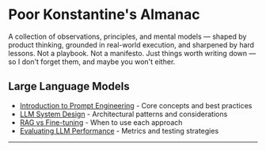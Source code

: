 <!DOCTYPE html>
<html lang="en">
<head>
<meta charset="UTF-8">
<meta name="viewport" content="width=device-width, initial-scale=1.0">
<link rel="stylesheet" href="styles/dark-theme.css">
</head>
<body>

# Poor Konstantine's Almanac

A collection of observations, principles, and mental models — shaped by product thinking, grounded in real-world execution, and sharpened by hard lessons. Not a playbook. Not a manifesto. Just things worth writing down — so I don't forget them, and maybe you won't either.

## Large Language Models

- [Introduction to Prompt Engineering](articles/prompt-engineering.md) - Core concepts and best practices
- [LLM System Design](articles/llm-system-design.md) - Architectural patterns and considerations
- [RAG vs Fine-tuning](articles/rag-vs-fine-tuning.md) - When to use each approach
- [Evaluating LLM Performance](articles/llm-evaluation.md) - Metrics and testing strategies

---

<div id="footer-placeholder"></div>
<script src="scripts/load-includes.js"></script>

</body>
</html>
